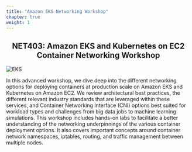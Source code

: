 ```yaml
---
title: "Amazon EKS Networking Workshop"
chapter: true
weight: 1
---
```


<div style="text-align: center"><h2>NET403: Amazon EKS and Kubernetes on EC2 Container Networking Workshop</h2></div>

![EKS](images/3-service-animated.gif)

In this advanced workshop, we dive deep into the different networking options for deploying containers at production scale on Amazon EKS and Kubernetes on Amazon EC2. We review architectural best practices, the different relevant industry standards that are leveraged within these services, and Container Networking Interface (CNI) options best suited for workload types and challenges from big data jobs to machine learning simulations. This workshop includes hands-on labs to facilitate a better understanding of the networking underpinnings of the various container deployment options. It also covers important concepts around container network namespaces, iptables, routing, and traffic management between multiple nodes.
